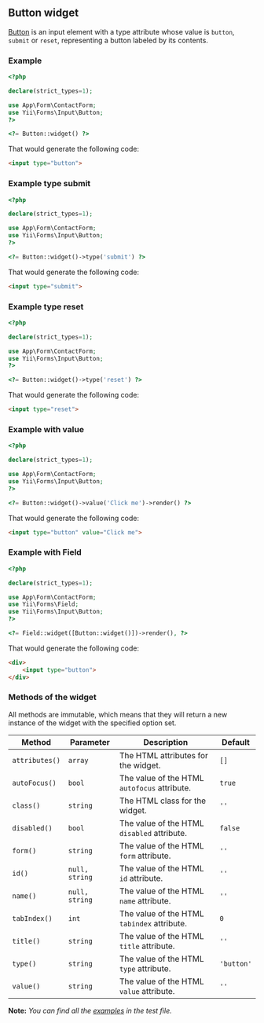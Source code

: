 ## Button widget

[Button](https://www.w3.org/TR/2012/WD-html-markup-20120329/input.button.html#input.button) is an input element with a type attribute whose value is `button`, `submit` or `reset`, representing a button labeled by its contents.

### Example

```php
<?php

declare(strict_types=1);

use App\Form\ContactForm;
use Yii\Forms\Input\Button;
?>

<?= Button::widget() ?>
```

That would generate the following code:

```html
<input type="button">
```

### Example type submit

```php
<?php

declare(strict_types=1);

use App\Form\ContactForm;
use Yii\Forms\Input\Button;
?>

<?= Button::widget()->type('submit') ?>
```

That would generate the following code:

```html
<input type="submit">
```

### Example type reset

```php
<?php

declare(strict_types=1);

use App\Form\ContactForm;
use Yii\Forms\Input\Button;
?>

<?= Button::widget()->type('reset') ?>
```

That would generate the following code:

```html
<input type="reset">
```

### Example with value

```php
<?php

declare(strict_types=1);

use App\Form\ContactForm;
use Yii\Forms\Input\Button;
?>

<?= Button::widget()->value('Click me')->render() ?>
```

That would generate the following code:

```html
<input type="button" value="Click me">
```

### Example with Field

```php
<?php

declare(strict_types=1);

use App\Form\ContactForm;
use Yii\Forms\Field;
use Yii\Forms\Input\Button;
?>

<?= Field::widget([Button::widget()])->render(), ?>
```

That would generate the following code:

```html
<div>
    <input type="button">
</div>
```

### Methods of the widget

All methods are immutable, which means that they will return a new instance of the widget with the specified option set.

Method                 | Parameter        | Description                                                                                                           | Default
-----------------------|------------------|-----------------------------------------------------------------------------------------------------------------------|---------
`attributes()`         | `array`          | The HTML attributes for the widget.                                                                                   | `[]`
`autoFocus()`          | `bool`           | The value of the HTML `autofocus` attribute.                                                                          | `true`
`class()`              | `string`         | The HTML class for the widget.                                                                                        | `''`
`disabled()`           | `bool`           | The value of the HTML `disabled` attribute.                                                                           | `false`
`form()`               | `string`         | The value of the HTML `form` attribute.                                                                               | `''`
`id()`                 | `null, string`   | The value of the HTML `id` attribute.                                                                                 | `''`
`name()`               | `null, string`   | The value of the HTML `name` attribute.                                                                               | `''`
`tabIndex()`           | `int`            | The value of the HTML `tabindex` attribute.                                                                           | `0`
`title()`              | `string`         | The value of the HTML `title` attribute.                                                                              | `''`
`type()`               | `string`         | The value of the HTML `type` attribute.                                                                               | `'button'`
`value()`              | `string`         | The value of the HTML `value` attribute.                                                                              | `''`

**Note:** *You can find all the [examples](/tests/Doc/ButtonDocTest.php) in the test file.*
